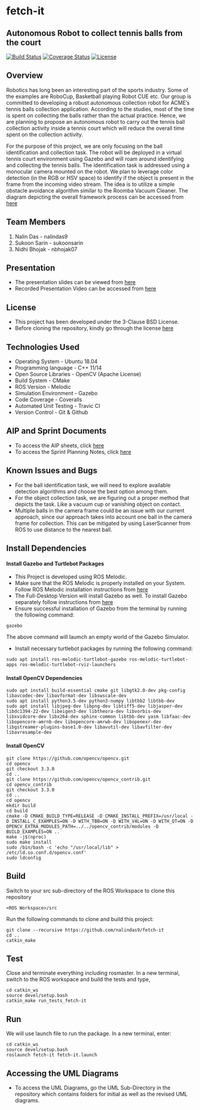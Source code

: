 # fetch-it
## Autonomous Robot to collect tennis balls from the court 
[![Build Status](https://travis-ci.org/nalindas9/fetch-it.svg?branch=main)](https://travis-ci.org/github/nalindas9/fetch-it)
[![Coverage Status](https://coveralls.io/repos/github/nalindas9/fetch-it/badge.svg?branch=main)](https://coveralls.io/github/nalindas9/fetch-it?branch=main)
[![License](https://img.shields.io/badge/License-BSD%203--Clause-blue.svg)](https://github.com/nalindas9/fetch-it/blob/feature/nalindas9/initialize-repository/LICENSE)

## Overview
Robotics has long been an interesting part of the sports industry. Some of the examples are RoboCup, Basketball playing Robot CUE etc. Our group is committed to developing a robust autonomous collection robot for ACME’s tennis balls collection application. According to the studies, most of the time is spent on collecting the balls rather than the actual practice. Hence, we are planning to propose an autonomous robot to carry out the tennis ball collection activity inside a tennis court which will reduce the overall time spent on the collection activity. 

For the purpose of this project, we are only focusing on the ball identification and collection task. The robot will be deployed in a virtual tennis court environment using Gazebo and will roam around identifying and collecting the tennis balls. The identification task is addressed using a monocular camera mounted on the robot. We plan to leverage color detection (in the RGB or HSV space) to identify if the object is present in the frame from the incoming video stream. The idea is to utilize a simple obstacle avoidance algorithm similar to the Roomba Vacuum Cleaner.
The diagram depicting the overall framework process can be accessed from [here](https://drive.google.com/file/d/1x5PeSOjn5OzAIuLnxqx3R4edWLp_fohM/view?usp=sharing)

## Team Members
1. Nalin Das - nalindas9
2. Sukoon Sarin - sukoonsarin
3. Nidhi Bhojak - nbhojak07

## Presentation 
- The presentation slides can be viewed from [here](https://docs.google.com/presentation/d/1ziL8vnf1k-Nsx0coOIeDWfG2G3LviOGE_k53tatEt-w/edit?usp=sharing)
- Recorded Presentation Video can be accessed from [here](https://youtu.be/n4SizNe3f0I)

## License 
- This project has been developed under the 3-Clause BSD License.
- Before cloning the repository, kindly go through the license [here](https://github.com/nbhojak07/fetch-it/blob/iteration-1/LICENSE)

## Technologies Used
- Operating System - Ubuntu 18.04
- Programming language - C++ 11/14
- Open Source Libraries - OpenCV (Apache License)
- Build System - CMake 
- ROS Version - Melodic
- Simulation Environment - Gazebo 
- Code Coverage - Coveralls
- Automated Unit Testing - Travic CI
- Version Control - Git & Github

## AIP and Sprint Documents
- To access the AIP sheets, click [here](https://docs.google.com/spreadsheets/d/1h1RDyUNMMq0FCVfPDFFzh-2Qu_SgeK83dBcB3OKtEOY/edit#gid=0)
- To access the Sprint Planning Notes, click [here](https://docs.google.com/document/d/13czpabipeWM1hxAIBa5MMN0HsTAbhcGeMKuGNPOWhuI/edit)

## Known Issues and Bugs
- For the ball identification task, we will need to explore available detection algorithms and choose the best option among them. 
- For the object collection task, we are figuring out a proper method that depicts the task. Like a vacuum cup or vanishing object on contact. 
- Multiple balls in the camera frame could be an issue with our current approach, since our approach takes into account one ball in the camera frame for collection. This can be mitigated by using LaserScanner from ROS to use distance to the nearest ball.

## Install Dependencies
#### Install Gazebo and Turtlebot Packages
- This Project is developed using ROS Melodic.
- Make sure that the ROS Melodic is properly installed on your System. Follow ROS Melodic installation instructions from [here](http://wiki.ros.org/melodic/Installation/Ubuntu)
- The Full-Desktop Version will install Gazebo as well. To install Gazebo separately follow instructions from [here](http://gazebosim.org/tutorials?tut=install_ubuntu&cat=install)
- Ensure successful installation of Gazebo from the terminal by running the following command: 
```
gazebo
```
The above command will laumch an empty world of the Gazebo Simulator.
- Install necessary turtlebot packages by running the following command:
```
sudo apt install ros-melodic-turtlebot-gazebo ros-melodic-turtlebot-apps ros-melodic-turtlebot-rviz-launchers
```
#### Install OpenCV Dependencies 
```
sudo apt install build-essential cmake git libgtk2.0-dev pkg-config libavcodec-dev libavformat-dev libswscale-dev
sudo apt install python3.5-dev python3-numpy libtbb2 libtbb-dev
sudo apt install libjpeg-dev libpng-dev libtiff5-dev libjasper-dev libdc1394-22-dev libeigen3-dev libtheora-dev libvorbis-dev libxvidcore-dev libx264-dev sphinx-common libtbb-dev yasm libfaac-dev libopencore-amrnb-dev libopencore-amrwb-dev libopenexr-dev libgstreamer-plugins-base1.0-dev libavutil-dev libavfilter-dev libavresample-dev
```
#### Install OpenCV
```
git clone https://github.com/opencv/opencv.git
cd opencv 
git checkout 3.3.0 
cd ..
git clone https://github.com/opencv/opencv_contrib.git
cd opencv_contrib
git checkout 3.3.0
cd ..
cd opencv
mkdir build
cd build
cmake -D CMAKE_BUILD_TYPE=RELEASE -D CMAKE_INSTALL_PREFIX=/usr/local -D INSTALL_C_EXAMPLES=ON -D WITH_TBB=ON -D WITH_V4L=ON -D WITH_QT=ON -D OPENCV_EXTRA_MODULES_PATH=../../opencv_contrib/modules -D BUILD_EXAMPLES=ON ..
make -j$(nproc)
sudo make install
sudo /bin/bash -c 'echo "/usr/local/lib" > /etc/ld.so.conf.d/opencv.conf'
sudo ldconfig

```
## Build 
Switch to your src sub-directory of the ROS Workspace to clone this repository
```
<ROS Workspace>/src
```
Run the following commands to clone and build this project:
```
git clone --recursive https://github.com/nalindas9/fetch-it
cd ..
catkin_make
```
## Test 
Close and terminate everything including rosmaster. In a new terminal, switch to the ROS workspace and build the tests and type,
```
cd catkin_ws
source devel/setup.bash
catkin_make run_tests_fetch-it
```

## Run
We will use launch file to run the package. In a new terminal, enter:
```
cd catkin_ws
source devel/setup.bash
roslaunch fetch-it fetch-it.launch
```
## Accessing the UML Diagrams
- To access the UML Diagrams, go the UML Sub-Directory in the repository which contains folders for initial as well as the revised UML diagrams.


